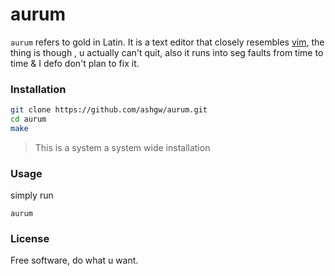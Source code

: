 # aurum

`aurum` refers to gold in Latin. It is a text editor that closely resembles [vim](https://github.com/vim/vim), the thing is though , u actually can't quit, also it runs into seg faults from time to time & I defo don't plan to fix it.   

### Installation 
```bash
git clone https://github.com/ashgw/aurum.git
cd aurum
make
```
> This is a system a system wide installation

### Usage
simply run
```shell
aurum
```
### License
Free software, do what u want.
